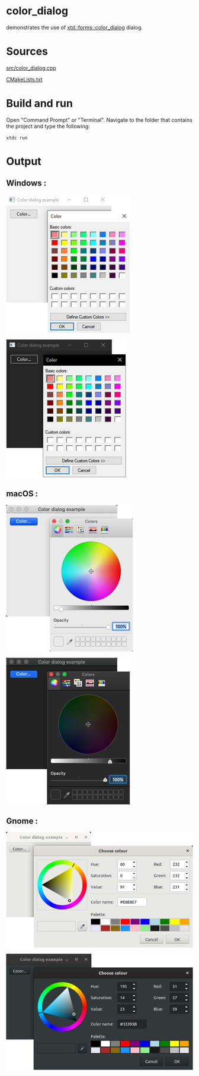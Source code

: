 # color_dialog

demonstrates the use of [xtd::forms::color_dialog](../../../../src/xtd_forms/include/xtd/forms/color_dialog.hpp) dialog.

# Sources

[src/color_dialog.cpp](src/color_dialog.cpp)

[CMakeLists.txt](CMakeLists.txt)

# Build and run

Open "Command Prompt" or "Terminal". Navigate to the folder that contains the project and type the following:

```shell
xtdc run
```

# Output

## Windows :

![Screenshot](../../../../docs/pictures/examples/color_dialog_w.png)

![Screenshot](../../../../docs/pictures/examples/color_dialog_wd.png)

## macOS :

![Screenshot](../../../../docs/pictures/examples/color_dialog_m.png)

![Screenshot](../../../../docs/pictures/examples/color_dialog_md.png)

## Gnome :

![Screenshot](../../../../docs/pictures/examples/color_dialog_g.png)

![Screenshot](../../../../docs/pictures/examples/color_dialog_gd.png)
